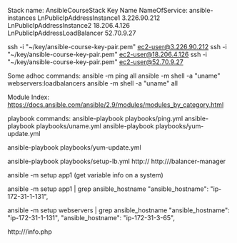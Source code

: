 Stack name: AnsibleCourseStack
Key Name
NameOfService: ansible-instances
LnPublicIpAddressInstance1	3.226.90.212	
LnPublicIpAddressInstance2	18.206.4.126	
LnPublicIpAddressLoadBalancer	52.70.9.27

ssh -i "~/key/ansible-course-key-pair.pem" ec2-user@3.226.90.212
ssh -i "~/key/ansible-course-key-pair.pem" ec2-user@18.206.4.126
ssh -i "~/key/ansible-course-key-pair.pem" ec2-user@52.70.9.27

Some adhoc commands:
ansible -m ping all
ansible -m shell -a "uname" webservers:loadbalancers
ansible -m shell -a "uname" all 

Module Index:
https://docs.ansible.com/ansible/2.9/modules/modules_by_category.html

playbook commands:
ansible-playbook playbooks/ping.yml
ansible-playbook playbooks/uname.yml
ansible-playbook playbooks/yum-update.yml

ansible-playbook playbooks/yum-update.yml 

ansible-playbook playbooks/setup-lb.yml
http://<lb IP address>
http://<lb IP address>/balancer-manager


ansible -m setup app1  (get variable info on a system)

ansible -m setup app1 | grep ansible_hostname
        "ansible_hostname": "ip-172-31-1-131",

ansible -m setup webservers | grep ansible_hostname
        "ansible_hostname": "ip-172-31-1-131",
        "ansible_hostname": "ip-172-31-3-65",

http://<lb IP address>/info.php